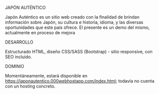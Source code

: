 JAPÓN AUTÉNTICO

Japón Auténtico es un sitio web creado con la finalidad de brindan información sobre Japón, su cultura e historia, idioma, y las diversas oportunidades que este país ofrece.
El presente es un demo del mismo, actualmente en proceso de mejora



DESARROLLO

Estructurado HTML, diseño CSS/SASS (Bootstrap) - sitio responsive, con SEO incluido.



DOMINIO

Momentáneamente, estará disponible en https://japonautentico.000webhostapp.com/index.html; todavía no cuenta con un hosting concreto.

